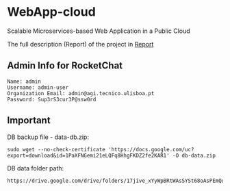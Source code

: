 # WebApp-cloud
Scalable Microservices-based Web Application in a Public Cloud

The full description (Report) of the project in [Report](docs/Project-Report-Checkpoint_II_Group-06A.md)

## Admin Info for RocketChat

```
Name: admin
Username: admin-user
Organization Email: admin@agi.tecnico.ulisboa.pt
Password: Sup3rS3cur3P@ssw0rd
```

## Important

DB backup file - data-db.zip:
```
sudo wget --no-check-certificate 'https://docs.google.com/uc?export=download&id=1PaXFNGemi21eLQFq8HhgFKDZ2fe2KAR1' -O db-data.zip
```

DB data folder path:

```
https://drive.google.com/drive/folders/17jive_xYyWpBRtWAsSYSt68oAsPEmQu5
```
